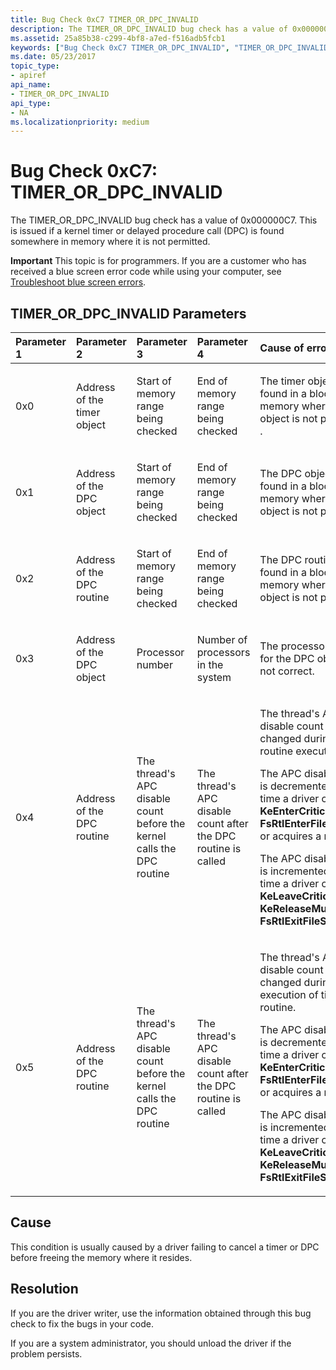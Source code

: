 ```yaml
---
title: Bug Check 0xC7 TIMER_OR_DPC_INVALID
description: The TIMER_OR_DPC_INVALID bug check has a value of 0x000000C7. This is issued if a kernel timer or delayed procedure call (DPC) is found somewhere in memory where it is not permitted.
ms.assetid: 25a85b38-c299-4bf8-a7ed-f516adb5fcb1
keywords: ["Bug Check 0xC7 TIMER_OR_DPC_INVALID", "TIMER_OR_DPC_INVALID"]
ms.date: 05/23/2017
topic_type:
- apiref
api_name:
- TIMER_OR_DPC_INVALID
api_type:
- NA
ms.localizationpriority: medium
---
```


# Bug Check 0xC7: TIMER\_OR\_DPC\_INVALID


The TIMER\_OR\_DPC\_INVALID bug check has a value of 0x000000C7. This is issued if a kernel timer or delayed procedure call (DPC) is found somewhere in memory where it is not permitted.

**Important** This topic is for programmers. If you are a customer who has received a blue screen error code while using your computer, see [Troubleshoot blue screen errors](https://windows.microsoft.com/windows-10/troubleshoot-blue-screen-errors).

## TIMER\_OR\_DPC\_INVALID Parameters


<table>
<colgroup>
<col width="20%" />
<col width="20%" />
<col width="20%" />
<col width="20%" />
<col width="20%" />
</colgroup>
<thead>
<tr class="header">
<th align="left">Parameter 1</th>
<th align="left">Parameter 2</th>
<th align="left">Parameter 3</th>
<th align="left">Parameter 4</th>
<th align="left">Cause of error</th>
</tr>
</thead>
<tbody>
<tr class="odd">
<td align="left"><p>0x0</p></td>
<td align="left"><p>Address of the timer object</p></td>
<td align="left"><p>Start of memory range being checked</p></td>
<td align="left"><p>End of memory range being checked</p></td>
<td align="left"><p>The timer object was found in a block of memory where a timer object is not permitted. .</p></td>
</tr>
<tr class="even">
<td align="left"><p>0x1</p></td>
<td align="left"><p>Address of the DPC object</p></td>
<td align="left"><p>Start of memory range being checked</p></td>
<td align="left"><p>End of memory range being checked</p></td>
<td align="left"><p>The DPC object was found in a block of memory where a DPC object is not permitted.</p></td>
</tr>
<tr class="odd">
<td align="left"><p>0x2</p></td>
<td align="left"><p>Address of the DPC routine</p></td>
<td align="left"><p>Start of memory range being checked</p></td>
<td align="left"><p>End of memory range being checked</p></td>
<td align="left"><p>The DPC routine was found in a block of memory where a DPC object is not permitted.</p></td>
</tr>
<tr class="even">
<td align="left"><p>0x3</p></td>
<td align="left"><p>Address of the DPC object</p></td>
<td align="left"><p>Processor number</p></td>
<td align="left"><p>Number of processors in the system</p></td>
<td align="left"><p>The processor number for the DPC object is not correct.</p></td>
</tr>
<tr class="odd">
<td align="left"><p>0x4</p></td>
<td align="left"><p>Address of the DPC routine</p></td>
<td align="left"><p>The thread&#39;s APC disable count before the kernel calls the DPC routine</p></td>
<td align="left"><p>The thread&#39;s APC disable count after the DPC routine is called</p></td>
<td align="left"><p>The thread&#39;s APC disable count was changed during DPC routine execution.</p>
<p>The APC disable count is decremented each time a driver calls <strong>KeEnterCriticalRegion</strong>, <strong>FsRtlEnterFileSystem</strong>, or acquires a mutex.</p>
<p>The APC disable count is incremented each time a driver calls <strong>KeLeaveCriticalRegion</strong>, <strong>KeReleaseMutex</strong>, or <strong>FsRtlExitFileSystem</strong>.</p></td>
</tr>
<tr class="even">
<td align="left"><p>0x5</p></td>
<td align="left"><p>Address of the DPC routine</p></td>
<td align="left"><p>The thread&#39;s APC disable count before the kernel calls the DPC routine</p></td>
<td align="left"><p>The thread&#39;s APC disable count after the DPC routine is called</p></td>
<td align="left"><p>The thread&#39;s APC disable count was changed during the execution of timer DPC routine.</p>
<p>The APC disable count is decremented each time a driver calls <strong>KeEnterCriticalRegion</strong>, <strong>FsRtlEnterFileSystem</strong>, or acquires a mutex.</p>
<p>The APC disable count is incremented each time a driver calls <strong>KeLeaveCriticalRegion</strong>, <strong>KeReleaseMutex</strong>, or <strong>FsRtlExitFileSystem</strong>.</p></td>
</tr>
</tbody>
</table>

 

Cause
-----

This condition is usually caused by a driver failing to cancel a timer or DPC before freeing the memory where it resides.

Resolution
----------

If you are the driver writer, use the information obtained through this bug check to fix the bugs in your code.

If you are a system administrator, you should unload the driver if the problem persists.

 

 




